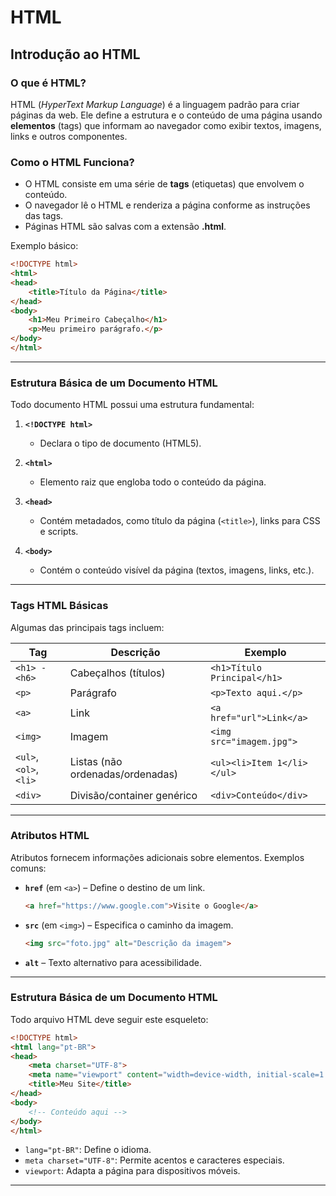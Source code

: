 # **HTML**  


## **Introdução ao HTML**  

### **O que é HTML?**  
HTML (*HyperText Markup Language*) é a linguagem padrão para criar páginas da web. Ele define a estrutura e o conteúdo de uma página usando **elementos** (tags) que informam ao navegador como exibir textos, imagens, links e outros componentes.  

### **Como o HTML Funciona?**  
- O HTML consiste em uma série de **tags** (etiquetas) que envolvem o conteúdo.  
- O navegador lê o HTML e renderiza a página conforme as instruções das tags.  
- Páginas HTML são salvas com a extensão **.html**.  

Exemplo básico:  
```html
<!DOCTYPE html>
<html>
<head>
    <title>Título da Página</title>
</head>
<body>
    <h1>Meu Primeiro Cabeçalho</h1>
    <p>Meu primeiro parágrafo.</p>
</body>
</html>
```

---

### **Estrutura Básica de um Documento HTML**  
Todo documento HTML possui uma estrutura fundamental:  

1. **`<!DOCTYPE html>`**  
   - Declara o tipo de documento (HTML5).  

2. **`<html>`**  
   - Elemento raiz que engloba todo o conteúdo da página.  

3. **`<head>`**  
   - Contém metadados, como título da página (`<title>`), links para CSS e scripts.  

4. **`<body>`**  
   - Contém o conteúdo visível da página (textos, imagens, links, etc.).  

---

### **Tags HTML Básicas**  
Algumas das principais tags incluem:  

| Tag         | Descrição                          | Exemplo                     |
|-------------|------------------------------------|-----------------------------|
| `<h1> - <h6>` | Cabeçalhos (títulos)               | `<h1>Título Principal</h1>` |
| `<p>`       | Parágrafo                          | `<p>Texto aqui.</p>`        |
| `<a>`       | Link                               | `<a href="url">Link</a>`    |
| `<img>`     | Imagem                             | `<img src="imagem.jpg">`    |
| `<ul>`, `<ol>`, `<li>` | Listas (não ordenadas/ordenadas) | `<ul><li>Item 1</li></ul>`  |
| `<div>`     | Divisão/container genérico         | `<div>Conteúdo</div>`       |

---

### **Atributos HTML**  
Atributos fornecem informações adicionais sobre elementos. Exemplos comuns:  

- **`href`** (em `<a>`) – Define o destino de um link.  
  ```html
  <a href="https://www.google.com">Visite o Google</a>
  ```
- **`src`** (em `<img>`) – Especifica o caminho da imagem.  
  ```html
  <img src="foto.jpg" alt="Descrição da imagem">
  ```
- **`alt`** – Texto alternativo para acessibilidade.  

---

### **Estrutura Básica de um Documento HTML**  
Todo arquivo HTML deve seguir este esqueleto:  
```html
<!DOCTYPE html>
<html lang="pt-BR">
<head>
    <meta charset="UTF-8">
    <meta name="viewport" content="width=device-width, initial-scale=1.0">
    <title>Meu Site</title>
</head>
<body>
    <!-- Conteúdo aqui -->
</body>
</html>
```
- `lang="pt-BR"`: Define o idioma.  
- `meta charset="UTF-8"`: Permite acentos e caracteres especiais.  
- `viewport`: Adapta a página para dispositivos móveis.  

---

